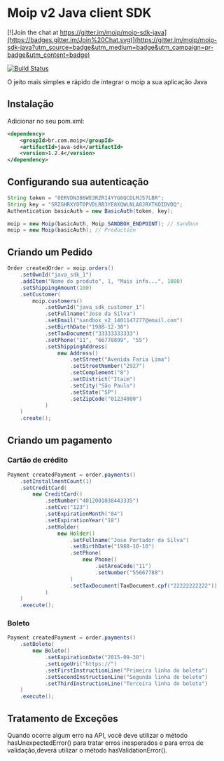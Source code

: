 # Moip v2 Java client SDK

[![Join the chat at https://gitter.im/moip/moip-sdk-java](https://badges.gitter.im/Join%20Chat.svg)](https://gitter.im/moip/moip-sdk-java?utm_source=badge&utm_medium=badge&utm_campaign=pr-badge&utm_content=badge)

[![Build Status](https://travis-ci.org/moip/moip-sdk-java.svg?branch=master)](https://travis-ci.org/moip/moip-sdk-java)

O jeito mais simples e rápido de integrar o moip a sua aplicação Java

## Instalação

Adicionar no seu pom.xml:

```xml
<dependency>
    <groupId>br.com.moip</groupId>
    <artifactId>java-sdk</artifactId>
    <version>1.2.4</version>
</dependency>
```

## Configurando sua autenticação

```java
String token = "0ERVDN386WE3RZRI4YYG6QCDLMJ57LBR";
String key = "SRZGHRXYOT0PVDLRB3YE8XQWLNLA0JRXTKOIDVDQ";
Authentication basicAuth = new BasicAuth(token, key);

moip = new Moip(basicAuth, Moip.SANDBOX_ENDPOINT); // Sandbox
moip = new Moip(basicAuth); // Production
```

## Criando um Pedido

```java
Order createdOrder = moip.orders()
    .setOwnId("java_sdk_1")
    .addItem("Nome do produto", 1, "Mais info...", 1000)
    .setShippingAmount(100)
    .setCustomer(
        moip.customers()
            .setOwnId("java_sdk_customer_1")
            .setFullname("Jose da Silva")
            .setEmail("sandbox_v2_1401147277@email.com")
            .setBirthDate("1988-12-30")
            .setTaxDocument("33333333333")
            .setPhone("11", "66778899", "55")
            .setShippingAddress(
                new Address()
                    .setStreet("Avenida Faria Lima")
                    .setStreetNumber("2927")
                    .setComplement("8")
                    .setDistrict("Itaim")
                    .setCity("São Paulo")
                    .setState("SP")
                    .setZipCode("01234000")
            )
    )
    .create();
```

## Criando um pagamento

### Cartão de crédito

```java
Payment createdPayment = order.payments()
    .setInstallmentCount(1)
    .setCreditCard(
        new CreditCard()
            .setNumber("4012001038443335")
            .setCvc("123")
            .setExpirationMonth("04")
            .setExpirationYear("18")
            .setHolder(
                new Holder()
                    .setFullname("Jose Portador da Silva")
                    .setBirthDate("1988-10-10")
                    .setPhone(
                        new Phone()
                            .setAreaCode("11")
                            .setNumber("55667788")
                    )
                    .setTaxDocument(TaxDocument.cpf("22222222222"))
            )
    )
    .execute();
```

### Boleto

```java
Payment createdPayment = order.payments()
    .setBoleto(
        new Boleto()
            .setExpirationDate("2015-09-30")
            .setLogoUri("https://")
            .setFirstInstructionLine("Primeira linha do boleto")
            .setSecondInstructionLine("Segunda linha do boleto")
            .setThirdInstructionLine("Terceira linha do boleto")
    )
    .execute();
```

## Tratamento de Exceções

Quando ocorre algum erro na API, você deve utilizar o método hasUnexpectedError() para tratar erros inesperados e
para erros de validação,deverá utilizar o método hasValidationError().
